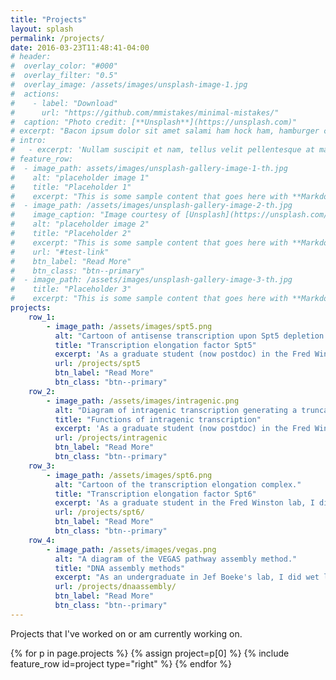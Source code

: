 ```yaml
---
title: "Projects"
layout: splash
permalink: /projects/
date: 2016-03-23T11:48:41-04:00
# header:
#  overlay_color: "#000"
#  overlay_filter: "0.5"
#  overlay_image: /assets/images/unsplash-image-1.jpg
#  actions:
#    - label: "Download"
#      url: "https://github.com/mmistakes/minimal-mistakes/"
#  caption: "Photo credit: [**Unsplash**](https://unsplash.com)"
# excerpt: "Bacon ipsum dolor sit amet salami ham hock ham, hamburger corned beef short ribs kielbasa biltong t-bone drumstick tri-tip tail sirloin pork chop."
# intro: 
#   - excerpt: 'Nullam suscipit et nam, tellus velit pellentesque at malesuada, enim eaque. Quis nulla, netus tempor in diam gravida tincidunt, *proin faucibus* voluptate felis id sollicitudin. Centered with `type="center"`'
# feature_row:
#  - image_path: assets/images/unsplash-gallery-image-1-th.jpg
#    alt: "placeholder image 1"
#    title: "Placeholder 1"
#    excerpt: "This is some sample content that goes here with **Markdown** formatting."
#  - image_path: /assets/images/unsplash-gallery-image-2-th.jpg
#    image_caption: "Image courtesy of [Unsplash](https://unsplash.com/)"
#    alt: "placeholder image 2"
#    title: "Placeholder 2"
#    excerpt: "This is some sample content that goes here with **Markdown** formatting."
#    url: "#test-link"
#    btn_label: "Read More"
#    btn_class: "btn--primary"
#  - image_path: /assets/images/unsplash-gallery-image-3-th.jpg
#    title: "Placeholder 3"
#    excerpt: "This is some sample content that goes here with **Markdown** formatting."
projects:
    row_1:
        - image_path: /assets/images/spt5.png
          alt: "Cartoon of antisense transcription upon Spt5 depletion."
          title: "Transcription elongation factor Spt5"
          excerpt: 'As a graduate student (now postdoc) in the Fred Winston lab, I do data science and data engineering work on a project using various genomic assays to study the conserved transcription elongation factor Spt5 in *Schizosaccharomyces pombe*.'
          url: /projects/spt5
          btn_label: "Read More"
          btn_class: "btn--primary"
    row_2:
        - image_path: /assets/images/intragenic.png
          alt: "Diagram of intragenic transcription generating a truncated protein."
          title: "Functions of intragenic transcription"
          excerpt: 'As a graduate student (now postdoc) in the Fred Winston lab, I do data science and data engineering work on a project studying possible functions for intragenic transcription in yeast cells under stress conditions.'
          url: /projects/intragenic
          btn_label: "Read More"
          btn_class: "btn--primary"
    row_3:
        - image_path: /assets/images/spt6.png
          alt: "Cartoon of the transcription elongation complex."
          title: "Transcription elongation factor Spt6"
          excerpt: 'As a graduate student in the Fred Winston lab, I did data science and data engineering work on a project using various genomic assays to study the conserved transcription elongation factor Spt6 in *Saccharomyces cerevisiae*.'
          url: /projects/spt6/
          btn_label: "Read More"
          btn_class: "btn--primary"
    row_4:
        - image_path: /assets/images/vegas.png
          alt: "A diagram of the VEGAS pathway assembly method."
          title: "DNA assembly methods"
          excerpt: "As an undergraduate in Jef Boeke's lab, I did wet lab work on projects developing standardized combinatorial DNA assembly methods for synthetic biology."
          url: /projects/dnaassembly/
          btn_label: "Read More"
          btn_class: "btn--primary"
---
```


Projects that I've worked on or am currently working on.

{% for p in page.projects %}
    {% assign project=p[0] %}
    {% include feature_row id=project type="right" %}
{% endfor %}

